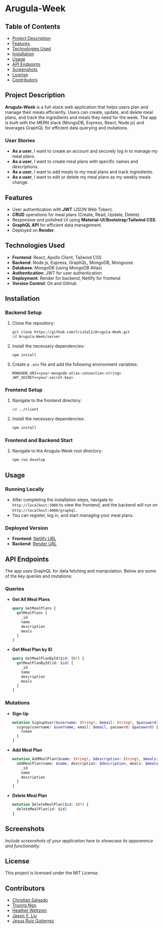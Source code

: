# Arugula-Week

## Table of Contents

- [Project Description](#project-description)
- [Features](#features)
- [Technologies Used](#technologies-used)
- [Installation](#installation)
- [Usage](#usage)
- [API Endpoints](#api-endpoints)
- [Screenshots](#screenshots)
- [License](#license)
- [Contributors](#contributors)

## Project Description

**Arugula-Week** is a full-stack web application that helps users plan and manage their meals efficiently. Users can create, update, and delete meal plans, and track the ingredients and meals they need for the week. The app is built with the MERN stack (MongoDB, Express, React, Node.js) and leverages GraphQL for efficient data querying and mutations.

### User Stories
- **As a user**, I want to create an account and securely log in to manage my meal plans.
- **As a user**, I want to create meal plans with specific names and descriptions.
- **As a user**, I want to add meals to my meal plans and track ingredients.
- **As a user**, I want to edit or delete my meal plans as my weekly meals change.

## Features

- User authentication with **JWT** (JSON Web Token).
- **CRUD** operations for meal plans (Create, Read, Update, Delete).
- Responsive and polished UI using **Material-UI**/**Bootstrap**/**Tailwind CSS**.
- **GraphQL API** for efficient data management.
- Deployed on **Render**.

## Technologies Used

- **Frontend**: React, Apollo Client, Tailwind CSS
- **Backend**: Node.js, Express, GraphQL, MongoDB, Mongoose
- **Database**: MongoDB (using MongoDB Atlas)
- **Authentication**: JWT for user authentication
- **Deployment**: Render for backend, Netlify for frontend
- **Version Control**: Git and GitHub

## Installation

### Backend Setup

1. Clone the repository:
   ```bash
   git clone https://github.com/CrisSal2/Arugula-Week.git
   cd Arugula-Week/server
   ```

2. Install the necessary dependencies:
   ```bash
   npm install
   ```

3. Create a `.env` file and add the following environment variables:
   ```
   MONGODB_URI=<your-mongodb-atlas-connection-string>
   JWT_SECRET=<your-secret-key>
   ```

### Frontend Setup

1. Navigate to the frontend directory:
   ```bash
   cd ../client
   ```

2. Install the necessary dependencies:
   ```bash
   npm install
   ```

### Frontend and Backend Start

1. Navigate to the Arugula-Week root directory:
   ```bash
   npm run develop
   ```

## Usage

### Running Locally

- After completing the installation steps, navigate to `http://localhost:3000` to view the frontend, and the backend will run on `http://localhost:4000/graphql`.
- You can register, log in, and start managing your meal plans.
  
### Deployed Version

- **Frontend**: [Netlify URL](#)
- **Backend**: [Render URL](#)

## API Endpoints

The app uses GraphQL for data fetching and manipulation. Below are some of the key queries and mutations:

### Queries

- **Get All Meal Plans**
  ```graphql
  query GetMealPlans {
    getMealPlans {
      _id
      name
      description
      meals
    }
  }
  ```

- **Get Meal Plan by ID**
  ```graphql
  query GetMealPlanById($id: ID!) {
    getMealPlanById(id: $id) {
      _id
      name
      description
      meals
    }
  }
  ```

### Mutations

- **Sign Up**
  ```graphql
  mutation SignupUser($username: String!, $email: String!, $password: String!) {
    signup(username: $username, email: $email, password: $password) {
      token
    }
  }
  ```

- **Add Meal Plan**
  ```graphql
  mutation AddMealPlan($name: String!, $description: String!, $meals: [String]!) {
    addMealPlan(name: $name, description: $description, meals: $meals) {
      _id
      name
      description
    }
  }
  ```

- **Delete Meal Plan**
  ```graphql
  mutation DeleteMealPlan($id: ID!) {
    deleteMealPlan(id: $id)
  }
  ```

## Screenshots

_Include screenshots of your application here to showcase its appearance and functionality._

## License

This project is licensed under the MIT License.

## Contributors

- [Christian Salgado](https://github.com/CrisSal2)
- [Truong Ngo](https://github.com/ngojohn2002)
- [Heather Weltzien](https://github.com/hweltzien)
- [Jason Y. Liu](https://github.com/jy8liu)
- [Jesus Ruiz Gutierrez](https://github.com/jesse437)

